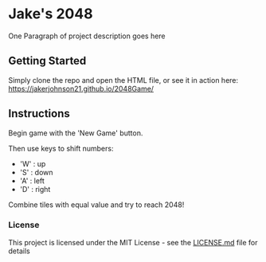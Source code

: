 # Jake's 2048

One Paragraph of project description goes here

## Getting Started

Simply clone the repo and open the HTML file, or see it in action here: https://jakerjohnson21.github.io/2048Game/

## Instructions

Begin game with the 'New Game' button.

Then use keys to shift numbers:
  * 'W' : up
  * 'S' : down
  * 'A' : left
  * 'D' : right

Combine tiles with equal value and try to reach 2048!

### License

This project is licensed under the MIT License - see the [LICENSE.md](LICENSE.md) file for details

